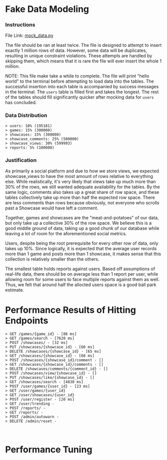 # Fake Data Modeling

### Instructions

File Link: [mock_data.py](../src/test/fake_data/mock_data.py)

The file should be ran at least twice. The file is designed to attempt to insert exactly 1 million rows of data. However, some data will be duplicates, resulting in unique constraint violations. These attempts are handled by skipping them, which means that it is rare the file will ever insert the whole 1 million.

NOTE: This file make take a while to complete. The file will print "hello world" to the terminal before attempting to load data into the tables. The successful insertion into each table is accompanied by success messages in the terminal. The `users` table is filled first and takes the longest. The rest of the tables should fill significantly quicker after mocking data for `users` has concluded.

### Data Distribution
```
> users: 10% (195181)
> games: 15% (300000)
> showcases: 15% (300000)
> showcase_comments: 25% (500000)
> showcase_views: 30% (599993)
> reports: 5% (100000)
```

### Justification
As primarily a social platform and due to how we store views, we expected showcase_views to have the most amount of rows relative to everything else. While realistically, it's very likely that views take up much more than 30% of the rows, we still wanted adequate availability for the tables. By the same logic, comments also takes up a great share of row space, and these tables collectively take up more than half the expected row space. There are less comments than rows because obviously, not everyone who scrolls past a Showcase would have left a comment.

Together, games and showcases are the "meat-and-potatoes" of our data, but only take up a collective 30% of the row space. We believe this is a good middle ground of data, taking up a good chunk of our database while leaving a lot of room for the aforementioned social metrics.

Users, despite being the root prerequisite for every other row of data, only takes up 10%. Since logically, it is expected that the average user records more than 1 game and posts more than 1 showcase, it makes sense that this collection is relatively smaller than the others.

The smallest table holds reports against users. Based off assumptions of real-life data, there should be on average less than 1 report per user, while allowing room for some users to face multiple reports against them as well. Thus, we felt that around half the allocted users space is a good ball park estimate.


# Performance Results of Hitting Endpoints
```
> GET /games/{game_id} - [86 ms]
> GET /games/search - [7620 ms]
> POST /showcases/ - [32 ms]
> PUT /showcases/{showcase_id} - [60 ms]
> DELETE /showcases/{showcase_id} - [65 ms]
> GET /showcases/{showcase_id} - [68 ms]
> POST /showcases/{showcase_id}/comment - []
> GET /showcases/{showcase_id}/comments - []
> DELETE /showcases/comments/{comment_id} - []
> POST /showcases/view/{showcase_id} - []
> PUT /showcases/like/{showcase_id} - []
> GET /showcases/search - [4830 ms]
> POST /user/games/{user_id} - [23 ms]
> GET /user/games/{user_id}
> GET /user/showcases/{user_id}
> POST /user/register - [20 ms]
> GET /user/trending - 
> POST /reports/ - 
> GET /reports/ - 
> POST /admin/autowarn - 
> DELETE /admin/reset - 



```

# Performance Tuning